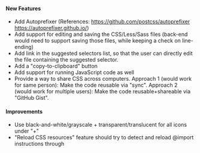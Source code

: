 #### New Features
* Add Autoprefixer (References: https://github.com/postcss/autoprefixer https://autoprefixer.github.io/)
* Add support for editing and saving the CSS/Less/Sass files (back-end would need to support saving those files, while keeping a check on line-ending)
* Add link in the suggested selectors list, so that the user can directly edit the file containing the suggested selector.
* Add a "copy-to-clipboard" button
* Add support for running JavaScript code as well
* Provide a way to share CSS across computers. Approach 1 (would work for same person): Make the code reusable via "sync". Approach 2 (would work for multiple users): Make the code reusable+shareable via "GitHub Gist".

#### Improvements
* Use black-and-white/grayscale + transparent/translucent for all icons under "+"
* "Reload CSS resources" feature should try to detect and reload @import instructions through <style> and <link> tags
* CodeMirror autocomplete suggestions should have fixed position OR they should not let scroll event pass through to parent-elements/body OR both
* Review if the fix for https://github.com/webextensions/live-css-editor/issues/2 (Changes aren't applied after reload until extension is opened) works well in Edge/Opera browsers (or has graceful degradation). Note: The fix doesn't work well in Firefox due to the pending bug https://bugzilla.mozilla.org/show_bug.cgi?id=1392624 (Also see: https://bugzilla.mozilla.org/show_bug.cgi?id=1397658)
* Autocompleting a CSS property adds ": " (colon and space) characters, while autocompleting using Emmet expansion adds ": ;" (colon, space and semicolon) characters and puts the cursor before the semicolon character (for example, typing "p", "d" and "<Tab>" expands to "padding: ;" ). We may make this behavior consistent.

#### Environments
* Make "editor" a standalone project, so that it can be added to an HTML page as well
* Make "Magic CSS" a standalone project, so that it can be added to an HTML page as well

#### Compilation and Build
* Add webpack based compilation (currently, it is split into too many files, which increases load time)

#### Refactoring
* Refactor code
* Move some functionalities into their own projects, for example, generate selectors, get existing selectors, point-and-click etc
* Use Shadow DOM for Magic CSS UI (and remove some code which would not be required after that)

#### Language Support
* Add translations/internationalization
